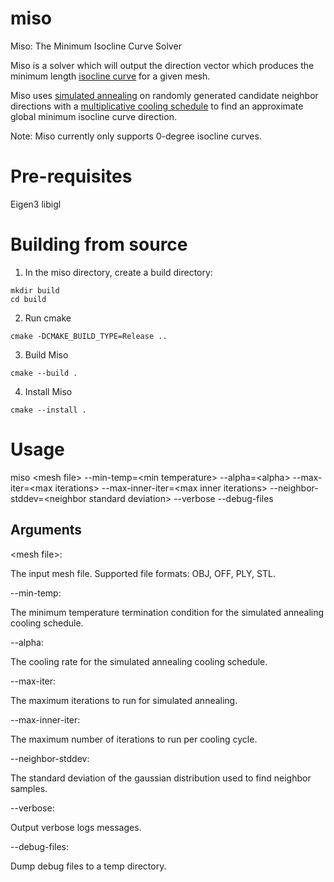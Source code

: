 # miso
Miso: The Minimum Isocline Curve Solver

Miso is a solver which will output the direction vector which produces the minimum length [isocline curve](http://www2.me.rochester.edu/courses/ME204/nx_help/index.html#uid:points_curves_crv_isocline) for a given mesh.

Miso uses [simulated annealing](https://en.wikipedia.org/wiki/Simulated_annealing) on randomly generated candidate neighbor directions with a [multiplicative cooling schedule](https://en.wikipedia.org/wiki/Simulated_annealing#Cooling_schedule) to find an approximate global minimum isocline curve direction.

Note: Miso currently only supports 0-degree isocline curves.

# Pre-requisites

Eigen3
libigl

# Building from source

1. In the miso directory, create a build directory:

```
mkdir build
cd build
```

2. Run cmake

```
cmake -DCMAKE_BUILD_TYPE=Release ..
```

3. Build Miso

```
cmake --build .
```

4. Install Miso

```
cmake --install .
```

# Usage

miso &lt;mesh file&gt; --min-temp=&lt;min temperature&gt; --alpha=&lt;alpha&gt; --max-iter=&lt;max iterations&gt; --max-inner-iter=&lt;max inner iterations&gt; --neighbor-stddev=&lt;neighbor standard deviation&gt; --verbose --debug-files

## Arguments

&lt;mesh file&gt;:

The input mesh file. Supported file formats: OBJ, OFF, PLY, STL.

--min-temp:

The minimum temperature termination condition for the simulated annealing cooling schedule.

--alpha:

The cooling rate for the simulated annealing cooling schedule.

--max-iter:

The maximum iterations to run for simulated annealing.

--max-inner-iter:

The maximum number of iterations to run per cooling cycle.

--neighbor-stddev:

The standard deviation of the gaussian distribution used to find neighbor samples.

--verbose:

Output verbose logs messages.

--debug-files:

Dump debug files to a temp directory.
